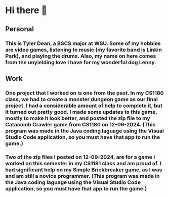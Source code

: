# Hi there 👋

## Personal

### This is Tyler Dean, a BSCS major at WSU. Some of my hobbies are video games, listening to music (my favorite band is Linkin Park), and playing the drums. Also, my name on here comes from the unyielding love I have for my wonderful dog Lenny.  

## Work

### One project that I worked on is one from the past. In my CS1180 class, we had to create a monster dungeon game as our final project. I had a considerable amount of help to complete it, but it turned out pretty good. I made some updates to this game, mostly to make it look better, and posted the zip file to my Catacomb Crawler game from CS1180 on 12-09-2024. (This program was made in the Java coding laguage using the Visual Studio Code application, so you must have that app to run the game.)

### Two of the zip files I posted on 12-09-2024, are for a game I worked on this semester in my CS1181 class and am proud of. I had significant help on my Simple Brickbreaker game, as I was and am still a novice programmer. (This program was made in the Java coding laguage using the Visual Studio Code application, so you must have that app to run the game.)   
    

<!--
**lennythebest/lennythebest** is a ✨ _special_ ✨ repository because its `README.md` (this file) appears on your GitHub profile.

Here are some ideas to get you started:

- 🔭 I’m currently working on ...
- 🌱 I’m currently learning ...
- 👯 I’m looking to collaborate on ...
- 🤔 I’m looking for help with ...
- 💬 Ask me about ...
- 📫 How to reach me: ...
- 😄 Pronouns: ...
- ⚡ Fun fact: ...
-->
